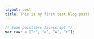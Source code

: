 ```yaml
---
layout: post
title: This is my first test blog post!
---
```



```javascript
/* Some pointless Javascript */
var rawr = ["r", "a", "w", "r"];
```
